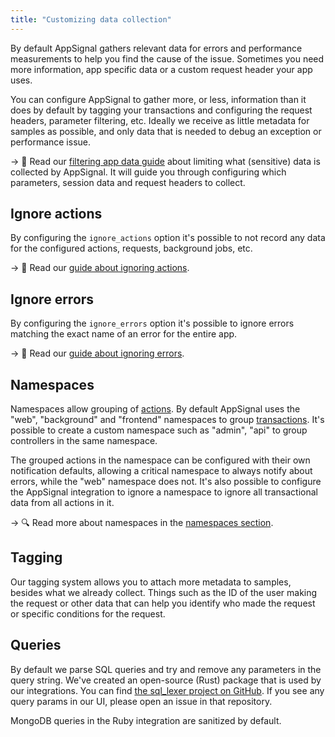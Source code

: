 ```yaml
---
title: "Customizing data collection"
---
```


By default AppSignal gathers relevant data for errors and performance measurements to help you find the cause of the issue. Sometimes you need more information, app specific data or a custom request header your app uses.

You can configure AppSignal to gather more, or less, information than it does by default by tagging your transactions and configuring the request headers, parameter filtering, etc. Ideally we receive as little metadata for samples as possible, and only data that is needed to debug an exception or performance issue.

-> 📖 Read our [filtering app data guide](/guides/filter-data/) about limiting what (sensitive) data is collected by AppSignal. It will guide you through configuring which parameters, session data and request headers to collect.

## Ignore actions

By configuring the `ignore_actions` option it's possible to not record any data for the configured actions, requests, background jobs, etc.

-> 📖 Read our [guide about ignoring actions](/guides/filter-data/ignore-actions.html).

## Ignore errors

By configuring the `ignore_errors` option it's possible to ignore errors matching the exact name of an error for the entire app.

-> 📖 Read our [guide about ignoring errors](/guides/filter-data/ignore-errors.html).

## Namespaces

Namespaces allow grouping of [actions](/appsignal/terminology.html#actions). By default AppSignal uses the "web", "background" and "frontend" namespaces to group [transactions](/appsignal/terminology.html#transactions). It's possible to create a custom namespace such as "admin", "api" to group controllers in the same namespace.

The grouped actions in the namespace can be configured with their own notification defaults, allowing a critical namespace to always notify about errors, while the "web" namespace does not. It's also possible to configure the AppSignal integration to ignore a namespace to ignore all transactional data from all actions in it.

-> 🔍 Read more about namespaces in the [namespaces section](/application/namespaces.html).

## Tagging

Our tagging system allows you to attach more metadata to samples, besides what we already collect. Things such as the ID of the user making the request or other data that can help you identify who made the request or specific conditions for the request.

## Queries

By default we parse SQL queries and try and remove any parameters in the query string. We've created an open-source (Rust) package that is used by our integrations. You can find [the sql_lexer project on GitHub](https://github.com/appsignal/sql_lexer). If you see any query params in our UI, please open an issue in that repository.

MongoDB queries in the Ruby integration are sanitized by default.
